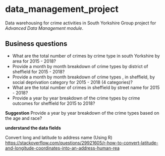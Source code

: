 # data_management_project
Data warehousing for crime activities in South Yorkshire
Group project for *Advanced Data Management module*.

## Business questions
+ What are the total number of crimes by crime type in south Yorkshire by area  for 2015 - 2018?
+ Provide a month by month breakdown of crime types by district of sheffield for  2015 - 2018?
+ Provide a month by month breakdown of crime types , in sheffield, by social deprivation category for  2015 - 2018 (4 categories)?
+ What are the total number of crimes in sheffield by street name  for 2015 - 2018?
+ Provide a year by year breakdown of the crime types by crime outcomes for sheffield for 2015 to 2018?

**Suggestion**
Provide a year by year breakdown of the crime types based on the age and race?

**understand the data fields**

Convert long and latitude to address name (Using R)
https://stackoverflow.com/questions/29921605/r-how-to-convert-latitude-and-longitude-coordinates-into-an-address-human-rea
